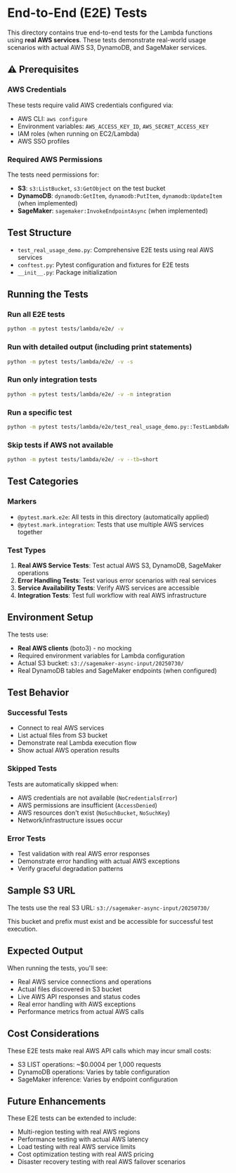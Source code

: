 # End-to-End (E2E) Tests

This directory contains true end-to-end tests for the Lambda functions using **real AWS services**. These tests demonstrate real-world usage scenarios with actual AWS S3, DynamoDB, and SageMaker services.

## ⚠️ Prerequisites

### AWS Credentials
These tests require valid AWS credentials configured via:
- AWS CLI: `aws configure`
- Environment variables: `AWS_ACCESS_KEY_ID`, `AWS_SECRET_ACCESS_KEY`
- IAM roles (when running on EC2/Lambda)
- AWS SSO profiles

### Required AWS Permissions
The tests need permissions for:
- **S3**: `s3:ListBucket`, `s3:GetObject` on the test bucket
- **DynamoDB**: `dynamodb:GetItem`, `dynamodb:PutItem`, `dynamodb:UpdateItem` (when implemented)
- **SageMaker**: `sagemaker:InvokeEndpointAsync` (when implemented)

## Test Structure

- `test_real_usage_demo.py`: Comprehensive E2E tests using real AWS services
- `conftest.py`: Pytest configuration and fixtures for E2E tests
- `__init__.py`: Package initialization

## Running the Tests

### Run all E2E tests
```bash
python -m pytest tests/lambda/e2e/ -v
```

### Run with detailed output (including print statements)
```bash
python -m pytest tests/lambda/e2e/ -v -s
```

### Run only integration tests
```bash
python -m pytest tests/lambda/e2e/ -v -m integration
```

### Run a specific test
```bash
python -m pytest tests/lambda/e2e/test_real_usage_demo.py::TestLambdaRealUsageDemo::test_successful_lambda_invocation -v -s
```

### Skip tests if AWS not available
```bash
python -m pytest tests/lambda/e2e/ -v --tb=short
```

## Test Categories

### Markers
- `@pytest.mark.e2e`: All tests in this directory (automatically applied)
- `@pytest.mark.integration`: Tests that use multiple AWS services together

### Test Types
1. **Real AWS Service Tests**: Test actual AWS S3, DynamoDB, SageMaker operations
2. **Error Handling Tests**: Test various error scenarios with real services
3. **Service Availability Tests**: Verify AWS services are accessible
4. **Integration Tests**: Test full workflow with real AWS infrastructure

## Environment Setup

The tests use:
- **Real AWS clients** (boto3) - no mocking
- Required environment variables for Lambda configuration
- Actual S3 bucket: `s3://sagemaker-async-input/20250730/`
- Real DynamoDB tables and SageMaker endpoints (when configured)

## Test Behavior

### Successful Tests
- Connect to real AWS services
- List actual files from S3 bucket
- Demonstrate real Lambda execution flow
- Show actual AWS operation results

### Skipped Tests
Tests are automatically skipped when:
- AWS credentials are not available (`NoCredentialsError`)
- AWS permissions are insufficient (`AccessDenied`)
- AWS resources don't exist (`NoSuchBucket`, `NoSuchKey`)
- Network/infrastructure issues occur

### Error Tests
- Test validation with real AWS error responses
- Demonstrate error handling with actual AWS exceptions
- Verify graceful degradation patterns

## Sample S3 URL

The tests use the real S3 URL: `s3://sagemaker-async-input/20250730/`

This bucket and prefix must exist and be accessible for successful test execution.

## Expected Output

When running the tests, you'll see:
- Real AWS service connections and operations
- Actual files discovered in S3 bucket
- Live AWS API responses and status codes
- Real error handling with AWS exceptions
- Performance metrics from actual AWS calls

## Cost Considerations

These E2E tests make real AWS API calls which may incur small costs:
- S3 LIST operations: ~$0.0004 per 1,000 requests
- DynamoDB operations: Varies by table configuration
- SageMaker inference: Varies by endpoint configuration

## Future Enhancements

These E2E tests can be extended to include:
- Multi-region testing with real AWS regions
- Performance testing with actual AWS latency
- Load testing with real AWS service limits
- Cost optimization testing with real AWS pricing
- Disaster recovery testing with real AWS failover scenarios